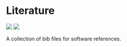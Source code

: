 # Literature

![](https://img.shields.io/badge/by-nanozoo-ff006c.svg)
![](https://github.com/nanozoo/literature/workflows/validate_literature/badge.svg)

A collection of bib files for software references. 
